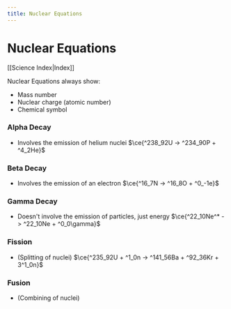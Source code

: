 ```yaml
---
title: Nuclear Equations
---
```

# Nuclear Equations
[[Science Index|Index]]

Nuclear Equations always show:
- Mass number
- Nuclear charge (atomic number)
- Chemical symbol


### Alpha Decay
- Involves the emission of helium nuclei
$\ce{^238_92U -> ^234_90P + ^4_2He}$


### Beta Decay
- Involves the emission of an electron
$\ce{^16_7N -> ^16_8O + ^0_-1e}$

### Gamma Decay
- Doesn't involve the emission of particles, just energy
$\ce{^22_10Ne^* -> ^22_10Ne + ^0_0\gamma}$

### Fission
- (Splitting of nuclei)
$\ce{^235_92U + ^1_0n -> ^141_56Ba + ^92_36Kr + 3^1_0n}$


### Fusion
- (Combining of nuclei)



